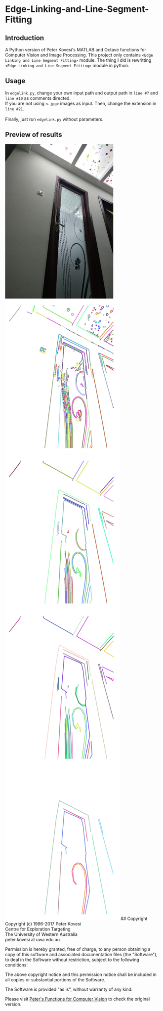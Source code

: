 # Edge-Linking-and-Line-Segment-Fitting

## Introduction
A Python version of Peter Kovesi's MATLAB and Octave functions for Computer Vision and Image Processing. This project only contains `<Edge Linking and Line Segment Fitting>` module. The thing I did is rewritting `<Edge Linking and Line Segment Fitting>` module in python.

## Usage
In `edgelink.py`, change your own input path and output path in `line #7` and `line #10` as comments directed.<br> 
If you are not using `<.jpg>` images as input. Then, change the extension in `line #21`.<br><br>
Finally, just run `edgelink.py` without parameters.<br>

## Preview of results
<img src="test_images_out/3.jpg" width="350" height="500"> 
<img src="test_images_out/3_canny.jpg" width="370" height="500"> 
<img src="test_images_out/3_filter.jpg" width="370" height="500"> 
<img src="test_images_out/3_segline.jpg" width="370" height="500"> 
<img src="test_images_out/3_finaline.jpg" width="370" height="500"> 
## Copyright
Copyright (c) 1996-2017 Peter Kovesi<br> 
Centre for Exploration Targeting<br> 
The University of Western Australia<br> 
peter.kovesi at uwa edu au<br> 

Permission is hereby granted, free of charge, to any person obtaining a copy
of this software and associated documentation files (the "Software"), to deal
in the Software without restriction, subject to the following conditions:

The above copyright notice and this permission notice shall be included in 
all copies or substantial portions of the Software.

The Software is provided "as is", without warranty of any kind.

Please visit [Peter's Functions for Computer Vision](https://www.peterkovesi.com/matlabfns/#edgelink) to check the original version.
